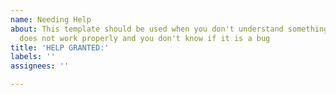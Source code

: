 ```yaml
---
name: Needing Help
about: This template should be used when you don't understand something, or when TkTerm
  does not work properly and you don't know if it is a bug
title: 'HELP GRANTED:'
labels: ''
assignees: ''

---
```



